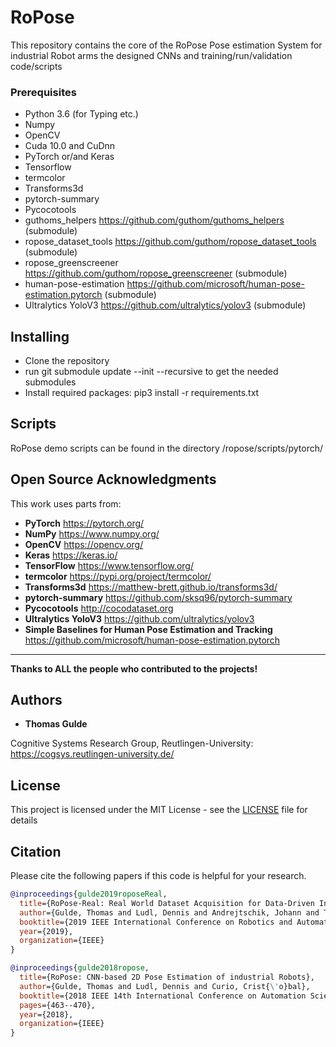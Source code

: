 # RoPose
This repository contains the core of the RoPose Pose estimation System for industrial Robot arms the designed  CNNs and training/run/validation code/scripts

### Prerequisites 

* Python 3.6 (for Typing etc.)
* Numpy
* OpenCV
* Cuda 10.0 and CuDnn
* PyTorch or/and Keras
* Tensorflow
* termcolor
* Transforms3d
* pytorch-summary
* Pycocotools
* guthoms_helpers https://github.com/guthom/guthoms_helpers (submodule)
* ropose_dataset_tools https://github.com/guthom/ropose_dataset_tools (submodule)
* ropose_greenscreener https://github.com/guthom/ropose_greenscreener (submodule)
* human-pose-estimation https://github.com/microsoft/human-pose-estimation.pytorch (submodule)
* Ultralytics YoloV3 https://github.com/ultralytics/yolov3 (submodule)

## Installing
* Clone the repository
* run git submodule update --init --recursive to get the needed submodules
* Install required packages: pip3 install -r requirements.txt

## Scripts
RoPose demo scripts can be found in the directory /ropose/scripts/pytorch/

## Open Source Acknowledgments
This work uses parts from:
* **PyTorch** https://pytorch.org/
* **NumPy** https://www.numpy.org/
* **OpenCV** https://opencv.org/
* **Keras** https://keras.io/
* **TensorFlow** https://www.tensorflow.org/
* **termcolor** https://pypi.org/project/termcolor/
* **Transforms3d** https://matthew-brett.github.io/transforms3d/
* **pytorch-summary** https://github.com/sksq96/pytorch-summary
* **Pycocotools** http://cocodataset.org
* **Ultralytics YoloV3** https://github.com/ultralytics/yolov3
* **Simple Baselines for Human Pose Estimation and Tracking**  https://github.com/microsoft/human-pose-estimation.pytorch
* **

**Thanks to ALL the people who contributed to the projects!**

## Authors

* **Thomas Gulde**

Cognitive Systems Research Group, Reutlingen-University:
https://cogsys.reutlingen-university.de/

## License

This project is licensed under the MIT License - see the [LICENSE](LICENSE) file for details

## Citation
Please cite the following papers if this code is helpful for your research. 

```bib
@inproceedings{gulde2019roposeReal,
  title={RoPose-Real: Real World Dataset Acquisition for Data-Driven Industrial Robot Arm Pose Estimation},
  author={Gulde, Thomas and Ludl, Dennis and Andrejtschik, Johann and Thalji, Salma and Curio, Crist{\'o}bal},
  booktitle={2019 IEEE International Conference on Robotics and Automation (ICRA)},
  year={2019},
  organization={IEEE}
}

@inproceedings{gulde2018ropose,
  title={RoPose: CNN-based 2D Pose Estimation of industrial Robots},
  author={Gulde, Thomas and Ludl, Dennis and Curio, Crist{\'o}bal},
  booktitle={2018 IEEE 14th International Conference on Automation Science and Engineering (CASE)},
  pages={463--470},
  year={2018},
  organization={IEEE}
}
```

